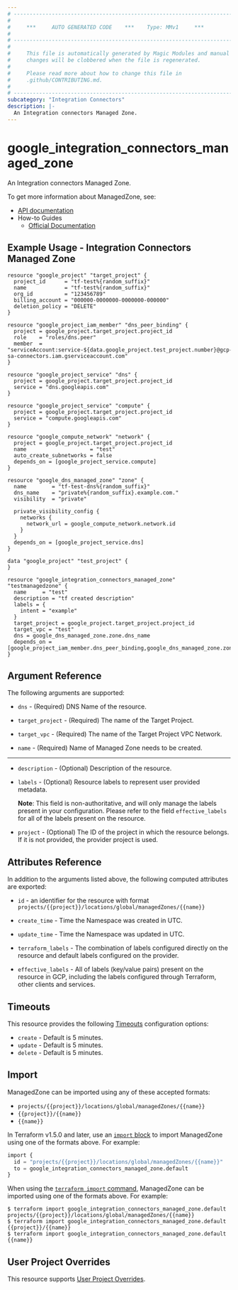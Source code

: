 ```yaml
---
# ----------------------------------------------------------------------------
#
#     ***     AUTO GENERATED CODE    ***    Type: MMv1     ***
#
# ----------------------------------------------------------------------------
#
#     This file is automatically generated by Magic Modules and manual
#     changes will be clobbered when the file is regenerated.
#
#     Please read more about how to change this file in
#     .github/CONTRIBUTING.md.
#
# ----------------------------------------------------------------------------
subcategory: "Integration Connectors"
description: |-
  An Integration connectors Managed Zone.
---
```


# google_integration_connectors_managed_zone

An Integration connectors Managed Zone.


To get more information about ManagedZone, see:

* [API documentation](https://cloud.google.com/integration-connectors/docs/reference/rest/v1/projects.locations.global.managedZones)
* How-to Guides
    * [Official Documentation](https://cloud.google.com/integration-connectors/docs)

## Example Usage - Integration Connectors Managed Zone


```hcl
resource "google_project" "target_project" {
  project_id      = "tf-test%{random_suffix}"
  name            = "tf-test%{random_suffix}"
  org_id          = "123456789"
  billing_account = "000000-0000000-0000000-000000"
  deletion_policy = "DELETE"
}

resource "google_project_iam_member" "dns_peer_binding" {
  project = google_project.target_project.project_id
  role    = "roles/dns.peer"
  member  = "serviceAccount:service-${data.google_project.test_project.number}@gcp-sa-connectors.iam.gserviceaccount.com"
}

resource "google_project_service" "dns" {
  project = google_project.target_project.project_id
  service = "dns.googleapis.com"
}

resource "google_project_service" "compute" {
  project = google_project.target_project.project_id
  service = "compute.googleapis.com"
}

resource "google_compute_network" "network" {
  project = google_project.target_project.project_id
  name                    = "test"
  auto_create_subnetworks = false
  depends_on = [google_project_service.compute]
}

resource "google_dns_managed_zone" "zone" {
  name        = "tf-test-dns%{random_suffix}"
  dns_name    = "private%{random_suffix}.example.com."
  visibility  = "private"

  private_visibility_config {
    networks {
      network_url = google_compute_network.network.id
    }
  }
  depends_on = [google_project_service.dns]
}

data "google_project" "test_project" {
}

resource "google_integration_connectors_managed_zone" "testmanagedzone" {
  name     = "test"
  description = "tf created description"
  labels = {
    intent = "example"
  }
  target_project = google_project.target_project.project_id
  target_vpc = "test"
  dns = google_dns_managed_zone.zone.dns_name
  depends_on = [google_project_iam_member.dns_peer_binding,google_dns_managed_zone.zone]
}
```

## Argument Reference

The following arguments are supported:


* `dns` -
  (Required)
  DNS Name of the resource.

* `target_project` -
  (Required)
  The name of the Target Project.

* `target_vpc` -
  (Required)
  The name of the Target Project VPC Network.

* `name` -
  (Required)
  Name of Managed Zone needs to be created.


- - -


* `description` -
  (Optional)
  Description of the resource.

* `labels` -
  (Optional)
  Resource labels to represent user provided metadata.

  **Note**: This field is non-authoritative, and will only manage the labels present in your configuration.
  Please refer to the field `effective_labels` for all of the labels present on the resource.

* `project` - (Optional) The ID of the project in which the resource belongs.
    If it is not provided, the provider project is used.


## Attributes Reference

In addition to the arguments listed above, the following computed attributes are exported:

* `id` - an identifier for the resource with format `projects/{{project}}/locations/global/managedZones/{{name}}`

* `create_time` -
  Time the Namespace was created in UTC.

* `update_time` -
  Time the Namespace was updated in UTC.

* `terraform_labels` -
  The combination of labels configured directly on the resource
   and default labels configured on the provider.

* `effective_labels` -
  All of labels (key/value pairs) present on the resource in GCP, including the labels configured through Terraform, other clients and services.


## Timeouts

This resource provides the following
[Timeouts](https://developer.hashicorp.com/terraform/plugin/sdkv2/resources/retries-and-customizable-timeouts) configuration options:

- `create` - Default is 5 minutes.
- `update` - Default is 5 minutes.
- `delete` - Default is 5 minutes.

## Import


ManagedZone can be imported using any of these accepted formats:

* `projects/{{project}}/locations/global/managedZones/{{name}}`
* `{{project}}/{{name}}`
* `{{name}}`


In Terraform v1.5.0 and later, use an [`import` block](https://developer.hashicorp.com/terraform/language/import) to import ManagedZone using one of the formats above. For example:

```tf
import {
  id = "projects/{{project}}/locations/global/managedZones/{{name}}"
  to = google_integration_connectors_managed_zone.default
}
```

When using the [`terraform import` command](https://developer.hashicorp.com/terraform/cli/commands/import), ManagedZone can be imported using one of the formats above. For example:

```
$ terraform import google_integration_connectors_managed_zone.default projects/{{project}}/locations/global/managedZones/{{name}}
$ terraform import google_integration_connectors_managed_zone.default {{project}}/{{name}}
$ terraform import google_integration_connectors_managed_zone.default {{name}}
```

## User Project Overrides

This resource supports [User Project Overrides](https://registry.terraform.io/providers/hashicorp/google/latest/docs/guides/provider_reference#user_project_override).
